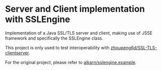 # Server and Client implementation with SSLEngine

Implementation of a Java SSL/TLS server and client, making use of JSSE framework and specifically the SSLEngine class.

This project is only used to test interoperability with [zhoupeng6d/SSL-TLS-clientserver](https://github.com/zhoupeng6d/SSL-TLS-clientserver).

For the original project, please refer to [alkarn/sslengine.example](https://github.com/alkarn/sslengine.example).
